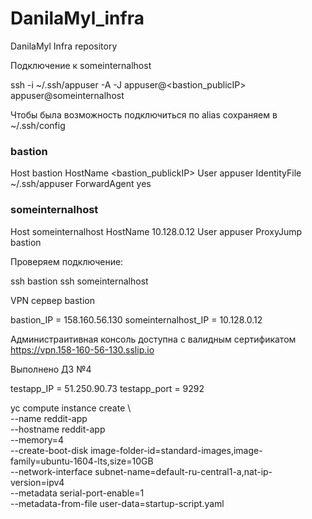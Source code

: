 # DanilaMyl_infra
DanilaMyl Infra repository

Подключение к someinternalhost 

ssh -i ~/.ssh/appuser -A -J appuser@<bastion_publicIP> appuser@someinternalhost

Чтобы была возможность подключиться по alias сохраняем в ~/.ssh/config 

### bastion
Host bastion
  HostName <bastion_publickIP>
  User appuser
  IdentityFile ~/.ssh/appuser
  ForwardAgent yes

### someinternalhost
Host someinternalhost
  HostName 10.128.0.12
  User appuser
  ProxyJump bastion

Проверяем подключение:

ssh bastion
ssh someinternalhost

VPN сервер bastion

 bastion_IP = 158.160.56.130
 someinternalhost_IP = 10.128.0.12

Администраитивная консоль доступна с валидным сертификатом https://vpn.158-160-56-130.sslip.io

Выполнено ДЗ №4

testapp_IP = 51.250.90.73
testapp_port = 9292

yc compute instance create \  
  --name reddit-app \
  --hostname reddit-app \
  --memory=4 \
  --create-boot-disk image-folder-id=standard-images,image-family=ubuntu-1604-lts,size=10GB \
  --network-interface subnet-name=default-ru-central1-a,nat-ip-version=ipv4 \
  --metadata serial-port-enable=1 \
  --metadata-from-file user-data=startup-script.yaml

